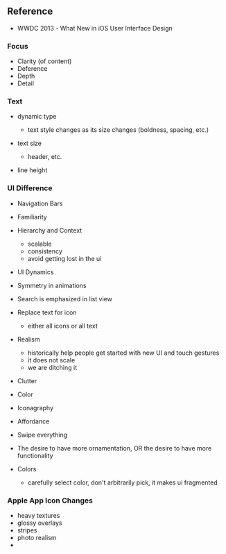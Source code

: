 ## Reference 

* WWDC 2013 - What New in iOS User Interface Design 



### Focus

* Clarity (of content)
* Deference
* Depth
* Detail

### Text

* dynamic type
    * text style changes as its size changes (boldness, spacing, etc.)

* text size
    * header, etc.
    
* line height 

### UI Difference 

* Navigation Bars
* Familiarity 
* Hierarchy and Context
    * scalable 
    * consistency
    * avoid getting lost in the ui
* UI Dynamics 
* Symmetry in animations
* Search is emphasized in list view 
* Replace text for icon 
    * either all icons or all text
* Realism
    * historically help people get started with new UI and touch gestures 
    * it does not scale 
    * we are ditching it 
    
* Clutter 
* Color 
* Iconagraphy

* Affordance 

* Swipe everything 

* The desire to have more ornamentation, OR the desire to have more functionality

* Colors
    * carefully select color, don't arbitrarily pick, it makes ui fragmented

### Apple App Icon Changes 

* heavy textures 
* glossy overlays 
* stripes 
* photo realism 
*

